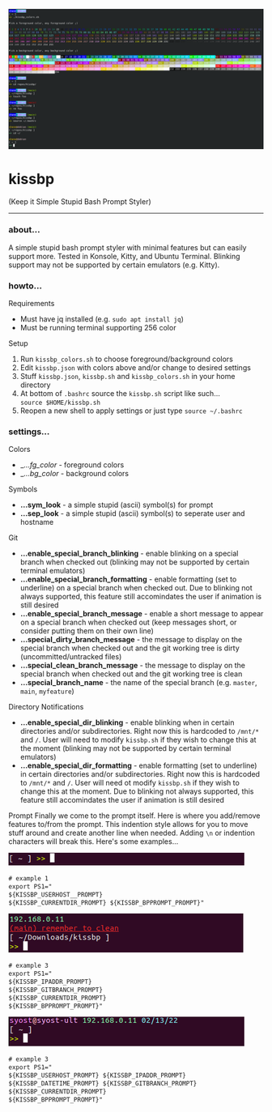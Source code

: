 ![](media/kissbp.png)  

# kissbp
(Keep it Simple Stupid Bash Prompt Styler)

---

### __about...__  
A simple stupid bash prompt styler with minimal features but can easily support more. Tested in Konsole, Kitty, and Ubuntu Terminal. Blinking support may not be supported by certain emulators (e.g. Kitty).

### __howto...__

Requirements

* Must have jq installed (e.g. `sudo apt install jq`)
* Must be running terminal supporting 256 color

Setup

1. Run `kissbp_colors.sh` to choose foreground/background colors
2. Edit `kissbp.json` with colors above and/or change to desired settings
3. Stuff `kissbp.json`, `kissbp.sh` and `kissbp_colors.sh` in your home directory
4. At bottom of `.bashrc` source the `kissbp.sh` script like such...  
      `source $HOME/kissbp.sh`  
5. Reopen a new shell to apply settings or just type `source ~/.bashrc`

### __settings...__  

Colors
* __..._fg_color__ - foreground colors
* __..._bg_color__ - background colors

Symbols
* __...sym_look__ - a simple stupid (ascii) symbol(s) for prompt
* __...sep_look__ - a simple stupid (ascii) symbol(s) to seperate user and hostname

Git
* __...enable_special_branch_blinking__ - enable blinking on a special branch when checked out (blinking may not be supported by certain terminal emulators)
* __...enable_special_branch_formatting__ - enable formatting (set to underline) on a special branch when checked out. Due to blinking not always supported, this feature still accomindates the user if animation is still desired
* __...enable_special_branch_message__ - enable a short message to appear on a special branch when checked out (keep messages short, or consider putting them on their own line)
* __...special_dirty_branch_message__ - the message to display on the special branch when checked out and the git working tree is dirty (uncommitted/untracked files)
* __...special_clean_branch_message__ - the message to display on the special branch when checked out and the git working tree is clean
* __...special_branch_name__ - the name of the special branch (e.g. `master`, `main`, `myfeature`)

Directory Notifications
* __...enable_special_dir_blinking__ - enable blinking when in certain directories and/or subdirectories. Right now this is hardcoded to `/mnt/*` and `/`. User will need to modify `kissbp.sh` if they wish to change this at the moment (blinking may not be supported by certain terminal emulators)
* __...enable_special_dir_formatting__ - enable formatting (set to underline) in certain directories and/or subdirectories. Right now this is hardcoded to `/mnt/*` and `/`. User will need ot modify `kissbp.sh` if they wish to change this at the moment. Due to blinking not always supported, this feature still accomindates the user if animation is still desired

Prompt
Finally we come to the prompt itself. Here is where you add/remove features to/from the prompt. This indention style allows for you to move stuff around and create another line when needed. Adding `\n` or indention characters will break this. Here's some examples...

![example1](media/ex1.png)  
```
# example 1
export PS1="
${KISSBP_USERHOST__PROMPT}
${KISSBP_CURRENTDIR_PROMPT} ${KISSBP_BPPROMPT_PROMPT}"
```

![example2](media/ex2.png)  
```
# example 3
export PS1="
${KISSBP_IPADDR_PROMPT}
${KISSBP_GITBRANCH_PROMPT}
${KISSBP_CURRENTDIR_PROMPT}
${KISSBP_BPPROMPT_PROMPT}"
```

![example3](media/ex3.png)  
```
# example 3
export PS1="
${KISSBP_USERHOST_PROMPT} ${KISSBP_IPADDR_PROMPT} ${KISSBP_DATETIME_PROMPT} ${KISSBP_GITBRANCH_PROMPT}
${KISSBP_CURRENTDIR_PROMPT}
${KISSBP_BPPROMPT_PROMPT}"
```
